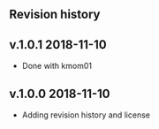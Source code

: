 Revision history
-------
v.1.0.1 2018-11-10
-------

* Done with kmom01





v.1.0.0 2018-11-10
-------

* Adding revision history and license
